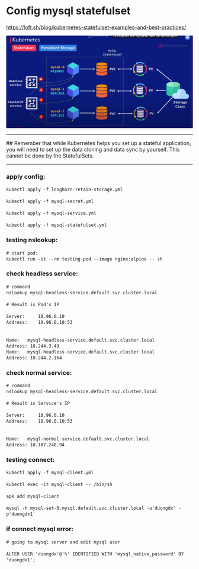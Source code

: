 # Config mysql statefulset

https://loft.sh/blog/kubernetes-statefulset-examples-and-best-practices/

![alt text](image.png)

<hr/>
## Remember that while Kubernetes helps you set up a stateful application, you will need to set up the data cloning and data sync by yourself. This cannot be done by the StatefulSets.
<hr/>

### apply config:
```
kubectl apply -f longhorn-retain-storage.yml

kubectl apply -f mysql-secret.yml

kubectl apply -f mysql-service.yml

kubectl apply -f mysql-statefulset.yml
```

### testing nslookup:
```
# start pod:
kubectl run -it --rm testing-pod --image nginx:alpine -- sh
```

### check headless service:

```
# command
nslookup mysql-headless-service.default.svc.cluster.local

# Result is Pod's IP

Server:		10.96.0.10
Address:	10.96.0.10:53


Name:	mysql-headless-service.default.svc.cluster.local
Address: 10.244.3.49
Name:	mysql-headless-service.default.svc.cluster.local
Address: 10.244.2.164
```
### check normal service:

```
# command
nslookup mysql-headless-service.default.svc.cluster.local

# Result is Service's IP

Server:		10.96.0.10
Address:	10.96.0.10:53


Name:	mysql-normal-service.default.svc.cluster.local
Address: 10.107.248.94

```

### testing connect:
```
kubectl apply -f mysql-client.yml

kubectl exec -it mysql-client -- /bin/sh

apk add mysql-client

mysql -h mysql-set-0.mysql.default.svc.cluster.local -u'duongdx' -p'duongdx1'
```

### if connect mysql error:
```
# going to mysql server and edit mysql user

ALTER USER 'duongdx'@'%' IDENTIFIED WITH 'mysql_native_password' BY 'duongdx1';
```


